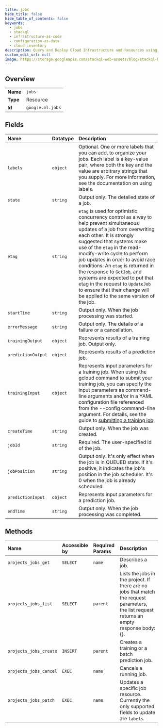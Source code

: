 ```yaml
---
title: jobs
hide_title: false
hide_table_of_contents: false
keywords:
  - jobs
  - stackql
  - infrastructure-as-code
  - configuration-as-data
  - cloud inventory
description: Query and Deploy Cloud Infrastructure and Resources using SQL
custom_edit_url: null
image: https://storage.googleapis.com/stackql-web-assets/blog/stackql-blog-post-featured-image.png
---
```

  
    

## Overview
<table><tbody>
<tr><td><b>Name</b></td><td><code>jobs</code></td></tr>
<tr><td><b>Type</b></td><td>Resource</td></tr>
<tr><td><b>Id</b></td><td><code>google.ml.jobs</code></td></tr>
</tbody></table>

## Fields
| Name | Datatype | Description |
|:-----|:---------|:------------|
| `labels` | `object` | Optional. One or more labels that you can add, to organize your jobs. Each label is a key-value pair, where both the key and the value are arbitrary strings that you supply. For more information, see the documentation on using labels. |
| `state` | `string` | Output only. The detailed state of a job. |
| `etag` | `string` | `etag` is used for optimistic concurrency control as a way to help prevent simultaneous updates of a job from overwriting each other. It is strongly suggested that systems make use of the `etag` in the read-modify-write cycle to perform job updates in order to avoid race conditions: An `etag` is returned in the response to `GetJob`, and systems are expected to put that etag in the request to `UpdateJob` to ensure that their change will be applied to the same version of the job. |
| `startTime` | `string` | Output only. When the job processing was started. |
| `errorMessage` | `string` | Output only. The details of a failure or a cancellation. |
| `trainingOutput` | `object` | Represents results of a training job. Output only. |
| `predictionOutput` | `object` | Represents results of a prediction job. |
| `trainingInput` | `object` | Represents input parameters for a training job. When using the gcloud command to submit your training job, you can specify the input parameters as command-line arguments and/or in a YAML configuration file referenced from the --config command-line argument. For details, see the guide to [submitting a training job](/ai-platform/training/docs/training-jobs). |
| `createTime` | `string` | Output only. When the job was created. |
| `jobId` | `string` | Required. The user-specified id of the job. |
| `jobPosition` | `string` | Output only. It's only effect when the job is in QUEUED state. If it's positive, it indicates the job's position in the job scheduler. It's 0 when the job is already scheduled. |
| `predictionInput` | `object` | Represents input parameters for a prediction job. |
| `endTime` | `string` | Output only. When the job processing was completed. |
## Methods
| Name | Accessible by | Required Params | Description |
|:-----|:--------------|:----------------|:------------|
| `projects_jobs_get` | `SELECT` | `name` | Describes a job. |
| `projects_jobs_list` | `SELECT` | `parent` | Lists the jobs in the project. If there are no jobs that match the request parameters, the list request returns an empty response body: {}. |
| `projects_jobs_create` | `INSERT` | `parent` | Creates a training or a batch prediction job. |
| `projects_jobs_cancel` | `EXEC` | `name` | Cancels a running job. |
| `projects_jobs_patch` | `EXEC` | `name` | Updates a specific job resource. Currently the only supported fields to update are `labels`. |
